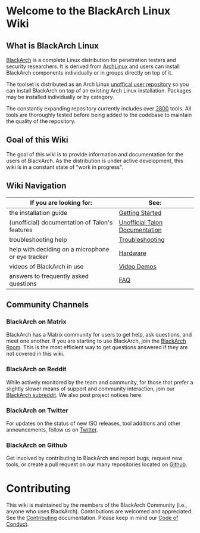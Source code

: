 # Welcome to the BlackArch Linux Wiki

## What is BlackArch Linux

[BlackArch](https://blackarch.org) is a complete Linux distribution for penetration testers and security researchers.
It is derived from [ArchLinux](https://www.archlinux.org) and users can install BlackArch components
individually or in groups directly on top of it. 

The toolset is distributed as an Arch Linux [unoffical user repository](https://wiki.archlinux.org/index.php/Unofficial\_User\_Repositories) so you can install BlackArch on top of
an existing Arch Linux installation. Packages may be installed individually or by category.

The constantly expanding repository currently includes over [2800](https://blackarch.org/tools.html) tools.
All tools are thoroughly tested before being added to the codebase to maintain the quality of the repository.

## Goal of this Wiki

The goal of this wiki is to provide information and documentation for the users of BlackArch. As the distribution is under active development, this wiki is in a constant state of "work in progress".

## Wiki Navigation

| If you are looking for: | See:   |
|---|---------|
| the installation guide | [Getting Started](/getting_started)  |
| (unofficial) documentation of Talon's features | [Unofficial Talon Documentation](/unofficial_talon_docs) |
| troubleshooting help | [Troubleshooting](/troubleshooting) |
| help with deciding on a microphone or eye tracker | [Hardware](/hardware) |
| videos of BlackArch in use | [Video Demos](https://youtube.com/blackarch) |
| answers to frequently asked questions | [FAQ](/FAQ) |

## Community Channels

### BlackArch on Matrix
BlackArch has a Matrix community for users to get help, ask questions, and meet one another.
If you are starting to use BlackArch, join the [BlackArch Room](https://matrix.to/#/%23BlackArch:matrix.org). 
This is the most efficient way to get questions answered if they are not covered in this wiki.

### BlackArch on Reddit

While actively monitored by the team and community, for those that prefer a slightly slower means of support and community interaction,
join our [BlackArch subreddit](https://reddit.com/r/OfficialBlackArchLinux). We also post project notices here.

### BlackArch on Twitter

For updates on the status of new ISO releases, tool additions and other announcements, follow us on [Twitter](https://twitter.com/BlackArchLinux).

### BlackArch on Github

Get involved by contributing to BlackArch and report bugs, request new tools, or create a pull request on our many repositories located on [Github](https://github.com/blackarch).

# Contributing

This wiki is maintained by the members of the BlackArch Community (i.e., anyone who uses BlackArch). Contributions are welcomed and appreciated. See the [Contributing](/CONTRIBUTING) documentation. Please keep in mind our [Code of Conduct](/CODE_OF_CONDUCT).
